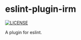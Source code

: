 # eslint-plugin-irm

[![LICENSE](https://img.shields.io/github/license/hadeshe93/eslint-plugin-irm.svg?style=flat)](https://github.com/hadeshe93/eslint-plugin-irm/blob/master/LICENSE.md)

A plugin for eslint.